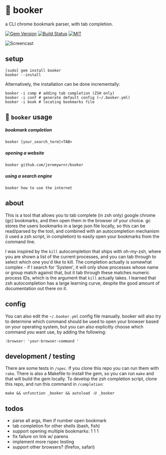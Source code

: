 :bookmark: booker
=================


a CLI chrome bookmark parser, with tab completion.

[![Gem Version](https://badge.fury.io/rb/booker.svg)](https://badge.fury.io/rb/booker)
[![Build Status](https://travis-ci.com/jeremywrnr/booker.svg)](https://travis-ci.com/jeremywrnr/booker)
[![MIT](https://img.shields.io/npm/l/alt.svg?style=flat)](http://jeremywrnr.com/mit-license)

![Screencast](http://i.imgur.com/yydqb3m.gif)


## setup

    [sudo] gem install booker
    booker --install

Alternatively, the installation can be done incrementally:

    booker -i comp # adding tab completion (ZSH only)
    booker -i conf # generate default config (~/.booker.yml)
    booker -i book # locating bookmarks file


## :bookmark: `booker` usage

##### bookmark completion

    booker [your_search_term]<TAB>

##### opening a website

    booker github.com/jeremywrnr/booker

##### using a search engine

    booker how to use the internet


## about
This is a tool that allows you to tab complete (in zsh only) google chrome (gc)
bookmarks, and then open them in the browser of your choice. gc stores the
users bookmarks in a large json file locally, so this can be read/parsed by the
tool, and combined with an autocompletion mechanism (i used a zsh script, in
completion) to easily open your bookmarks from the command line.

I was inspired by the `kill` autocompletion that ships with oh-my-zsh, where
you are shown a list of the current processes, and you can tab through to
select which one you'd like to kill. The completion actually is somewhat
complex - if I search for 'System', it will only show processes whose name or
group match against that, but it tab through these matches numeric process IDs,
which is the argument that `kill` actually takes. I learned that zsh
autocompletion has a large learning curve, despite the good amount of
documentation out there on it.


## config
You can also edit the `~/.booker.yml` config file manually.
booker will also try to determine which command should be used to open your
browser based on your operating system, but you can also explicitly choose
which command you want use, by adding the following:

    :browser: 'your-browser-command '

## development / testing
There are some tests in `/spec`. If you clone this repo you can run them with
`rake`. There is also a Makefile to install the gem, so you can run `make` and
that will build the gem locally. To develop the zsh completion script, clone
this repo, and run this command in `/completion`:

    make && unfunction _booker && autoload -U _booker


## todos
- parse all args, then if number open bookmark
- tab completion for other shells (bash, fish)
- support opening multiple bookmarks: 1 1 1
- fix failure on link w/ parens
- implement more rspec testing
- support other browsers? (firefox, safari)
